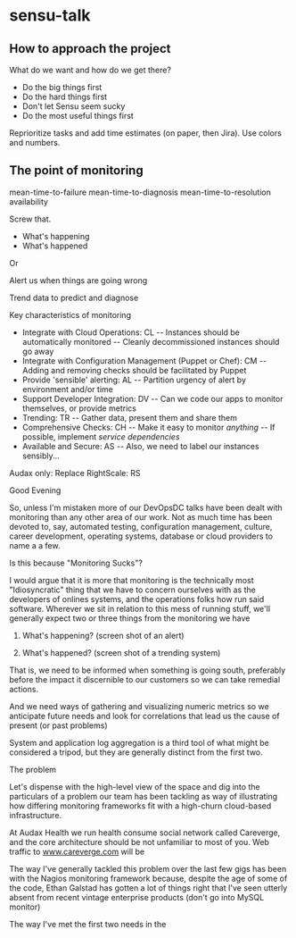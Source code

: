 sensu-talk
==========

How to approach the project
---------------------------

What do we want and how do we get there?

- Do the big things first
- Do the hard things first
- Don't let Sensu seem sucky
- Do the most useful things first


Reprioritize tasks and add time estimates (on paper, then Jira).  Use colors and numbers.  

The point of monitoring
-----------------------

mean-time-to-failure
mean-time-to-diagnosis
mean-time-to-resolution
availability

Screw that.

- What's happening
- What's happened

Or

Alert us when things are going wrong

Trend data to predict and diagnose

Key characteristics of monitoring

- Integrate with Cloud Operations: CL
-- Instances should be automatically monitored
-- Cleanly decommissioned instances should go away
- Integrate with Configuration Management (Puppet or Chef): CM
-- Adding and removing checks should be facilitated by Puppet
- Provide 'sensible' alerting: AL
-- Partition urgency of alert by environment and/or time
- Support Developer Integration: DV
-- Can we code our apps to monitor themselves, or provide metrics
- Trending: TR
-- Gather data, present them and share them
- Comprehensive Checks: CH
-- Make it easy to monitor _anything_
-- If possible, implement _service dependencies_
- Available and Secure: AS
-- Also, we need to label our instances sensibly...

Audax only: Replace RightScale: RS




Good Evening

So, unless I'm mistaken more of our DevOpsDC talks have been dealt with
monitoring than any other area of our work.  Not as much time has been
devoted to, say, automated testing, configuration management, culture,
career development, operating systems, database or cloud providers to name a
a few.

Is this because "Monitoring Sucks"?

I would argue that it is more that monitoring is the technically most
"Idiosyncratic" thing that we have to concern ourselves with as the
developers of onlines systems, and the operations folks how run said
software.  Wherever we sit in relation to this mess of running stuff, we'll
generally expect two or three things from the monitoring we have

1) What's happening?
(screen shot of an alert)

2) What's happened?
(screen shot of a trending system)

That is, we need to be informed when something is going south, preferably
before the impact it discernible to our customers so we can take remedial
actions. 

And we need ways of gathering and visualizing numeric metrics so we anticipate
future needs and look for correlations that lead us the cause of present (or
past problems)

System and application log aggregation is a third tool of what might be
considered a tripod, but they are generally distinct from the first two.

The problem

Let's dispense with the high-level view of the space and dig into the
particulars of a problem our team has been tackling as way of illustrating how
differing monitoring frameworks fit with a high-churn cloud-based
infrastructure.

At Audax Health we run health consume social network called Careverge, and the
core architecture should be not unfamiliar to most of you.  Web traffic to 
www.careverge.com will be 

The way I've generally tackled this problem over the last few gigs has been
with the Nagios monitoring framework because, despite the age of some of the
code, Ethan Galstad has gotten a lot of things right that I've seen utterly
absent from recent vintage enterprise products (don't go into MySQL monitor)


The way I've met the first two needs in the 

